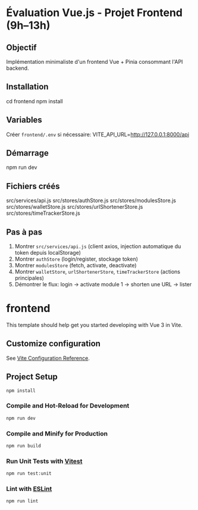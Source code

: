 # Évaluation Vue.js - Projet Frontend (9h–13h)

## Objectif

Implémentation minimaliste d'un frontend Vue + Pinia consommant l'API backend.

## Installation

cd frontend
npm install

## Variables

Créer `frontend/.env` si nécessaire:
VITE_API_URL=http://127.0.0.1:8000/api

## Démarrage

npm run dev

## Fichiers créés

src/services/api.js
src/stores/authStore.js
src/stores/modulesStore.js
src/stores/walletStore.js
src/stores/urlShortenerStore.js
src/stores/timeTrackerStore.js

## Pas à pas

1. Montrer `src/services/api.js` (client axios, injection automatique du token depuis localStorage)
2. Montrer `authStore` (login/register, stockage token)
3. Montrer `modulesStore` (fetch, activate, deactivate)
4. Montrer `walletStore`, `urlShortenerStore`, `timeTrackerStore` (actions principales)
5. Démontrer le flux: login -> activate module 1 -> shorten une URL -> lister
# frontend

This template should help get you started developing with Vue 3 in Vite.


## Customize configuration

See [Vite Configuration Reference](https://vite.dev/config/).

## Project Setup

```sh
npm install
```

### Compile and Hot-Reload for Development

```sh
npm run dev
```

### Compile and Minify for Production

```sh
npm run build
```

### Run Unit Tests with [Vitest](https://vitest.dev/)

```sh
npm run test:unit
```

### Lint with [ESLint](https://eslint.org/)

```sh
npm run lint
```
